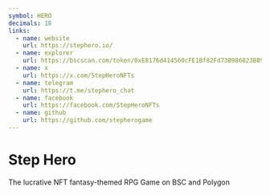 ```yaml
---
symbol: HERO
decimals: 18
links:
  - name: website
    url: https://stephero.io/
  - name: explorer
    url: https://bscscan.com/token/0xE8176d414560cFE1Bf82Fd73B986823B89E4F545
  - name: x
    url: https://x.com/StepHeroNFTs
  - name: telegram
    url: https://t.me/stephero_chat
  - name: facebook
    url: https://facebook.com/StepHeroNFTs
  - name: github
    url: https://github.com/stepherogame
---
```


# Step Hero

The lucrative NFT fantasy-themed RPG Game on BSC and Polygon
